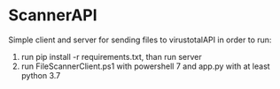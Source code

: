 # ScannerAPI

Simple client and server for sending files to virustotalAPI
in order to run:
1. run pip install -r requirements.txt, than run server
2. run FileScannerClient.ps1 with powershell 7 and app.py with at least python 3.7
